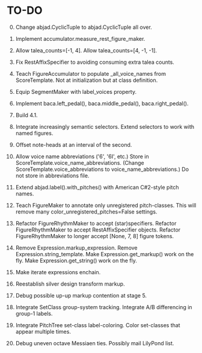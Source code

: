 TO-DO
=====

0.  Change abjad.CyclicTuple to abjad.CyclicTuple all over.

1.  Implement accumulator.measure_rest_figure_maker.

2.  Allow talea_counts=[-1, 4].
    Allow talea_counts=[4, -1, -1].

3.  Fix RestAffixSpecifier to avoiding consuming extra talea counts.

4.  Teach FigureAccumulator to populate _all_voice_names from ScoreTemplate.
    Not at initialization but at class definition.

5.  Equip SegmentMaker with label_voices property.

6.  Implement baca.left_pedal(), baca.middle_pedal(), baca.right_pedal().

7.  Build 4.1.

8.  Integrate increasingly semantic selectors.
    Extend selectors to work with named figures.
    
9.  Offset note-heads at an interval of the second.

10. Allow voice name abbreviations ('6', '6I', etc.)
    Store in ScoreTemplate.voice_name_abbreviations.
    (Change ScoreTemplate.voice_abbreviations to voice_name_abbreviations.)
    Do not store in abbreviations file.

11. Extend abjad.label().with_pitches() with American C#2-style pitch names.

12. Teach FigureMaker to annotate only unregistered pitch-classes.
    This will remove many color_unregistered_pitches=False settings.

13. Refactor FigureRhythmMaker to accept (star)specifiers.
    Refactor FigureRhythmMaker to accept RestAffixSpecifier objects.
    Refactor FigureRhythmMaker to longer accept [None, 7, 8] figure tokens.

14. Remove Expression.markup_expression.
    Remove Expression.string_template.
    Make Expression.get_markup() work on the fly.
    Make Expression.get_string() work on the fly.

15. Make iterate expressions enchain.

16. Reestablish silver design transform markup.

17. Debug possible up-up markup contention at stage 5.

18. Integrate SetClass group-system tracking.
    Integrate A/B differencing in group-1 labels.

19. Integrate PitchTree set-class label-coloring.
    Color set-classes that appear multiple times.

20. Debug uneven octave Messiaen ties. Possibly mail LilyPond list.
